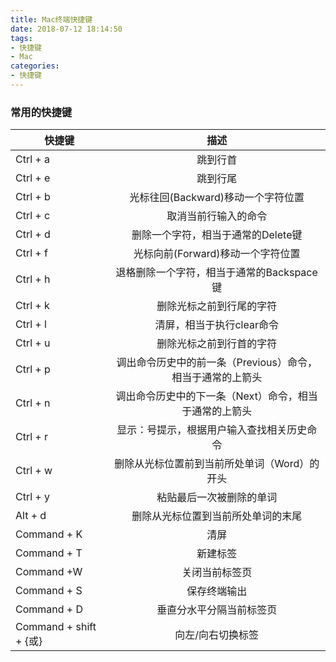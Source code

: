 ```yaml
---
title: Mac终端快捷键
date: 2018-07-12 18:14:50
tags:
- 快捷键
- Mac
categories:
- 快捷键
---
```


### 常用的快捷键
快捷键|描述
---|:--:
Ctrl + a|跳到行首
Ctrl + e|跳到行尾
Ctrl + b |光标往回(Backward)移动一个字符位置
Ctrl + c |取消当前行输入的命令
Ctrl + d|删除一个字符，相当于通常的Delete键
Ctrl + f |光标向前(Forward)移动一个字符位置
Ctrl + h|退格删除一个字符，相当于通常的Backspace键
Ctrl + k| 删除光标之前到行尾的字符
Ctrl + l |清屏，相当于执行clear命令
Ctrl + u |删除光标之前到行首的字符
Ctrl + p |调出命令历史中的前一条（Previous）命令，相当于通常的上箭头
Ctrl + n |调出命令历史中的下一条（Next）命令，相当于通常的上箭头
Ctrl + r |显示：号提示，根据用户输入查找相关历史命令
Ctrl + w |删除从光标位置前到当前所处单词（Word）的开头
Ctrl + y |粘贴最后一次被删除的单词
Alt + d | 删除从光标位置到当前所处单词的末尾
Command + K |清屏
Command + T  |新建标签
Command +W  |关闭当前标签页
Command + S  |保存终端输出
Command + D  |垂直分水平分隔当前标签页
Command + shift +  {或} |向左/向右切换标签

<!--more-->